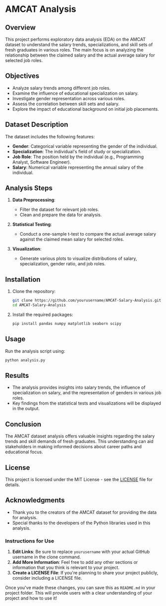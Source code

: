 
# AMCAT  Analysis

## Overview
This project performs exploratory data analysis (EDA) on the AMCAT dataset to understand the salary trends, specializations, and skill sets of fresh graduates in various roles. The main focus is on analyzing the relationship between the claimed salary and the actual average salary for selected job roles.

## Objectives
- Analyze salary trends among different job roles.
- Examine the influence of educational specialization on salary.
- Investigate gender representation across various roles.
- Assess the correlation between skill sets and salary.
- Explore the impact of educational background on initial job placements.

## Dataset Description
The dataset includes the following features:
- **Gender**: Categorical variable representing the gender of the individual.
- **Specialization**: The individual's field of study or specialization.
- **Job Role**: The position held by the individual (e.g., Programming Analyst, Software Engineer).
- **Salary**: Numerical variable representing the annual salary of the individual.

## Analysis Steps
1. **Data Preprocessing**: 
   - Filter the dataset for relevant job roles.
   - Clean and prepare the data for analysis.
   
2. **Statistical Testing**: 
   - Conduct a one-sample t-test to compare the actual average salary against the claimed mean salary for selected roles.
   
3. **Visualization**: 
   - Generate various plots to visualize distributions of salary, specialization, gender ratio, and job roles.

## Installation
1. Clone the repository:
   ```bash
   git clone https://github.com/yourusername/AMCAT-Salary-Analysis.git
   cd AMCAT-Salary-Analysis
   ```

2. Install the required packages:
   ```bash
   pip install pandas numpy matplotlib seaborn scipy
   ```

## Usage
Run the analysis script using:
```bash
python analysis.py
```

## Results
- The analysis provides insights into salary trends, the influence of specialization on salary, and the representation of genders in various job roles.
- Key findings from the statistical tests and visualizations will be displayed in the output.

## Conclusion
The AMCAT dataset analysis offers valuable insights regarding the salary trends and skill demands of fresh graduates. This understanding can aid stakeholders in making informed decisions about career paths and educational focus.

## License
This project is licensed under the MIT License - see the [LICENSE](LICENSE) file for details.

## Acknowledgments
- Thank you to the creators of the AMCAT dataset for providing the data for analysis.
- Special thanks to the developers of the Python libraries used in this analysis.



### Instructions for Use
1. **Edit Links**: Be sure to replace `yourusername` with your actual GitHub username in the clone command.
2. **Add More Information**: Feel free to add any other sections or information that you think is relevant to your project.
3. **Create a LICENSE File**: If you're planning to share your project publicly, consider including a LICENSE file.

Once you've made these changes, you can save this as `README.md` in your project folder. This will provide users with a clear understanding of your project and how to use it!
